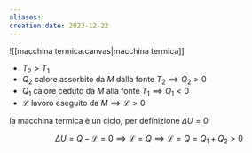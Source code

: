 ```yaml
---
aliases: 
creation date: 2023-12-22
---
```


![[macchina termica.canvas|macchina termica]]
- $T_{2} > T_{1}$
- $Q_{2}$  calore assorbito da $M$ dalla fonte $T_{2} \implies Q_{2} > 0$
- $Q_{1}$ calore ceduto da $M$ alla fonte $T_{1} \implies Q_{1} < 0$
- $\mathcal{L}$ lavoro eseguito da $M \implies \mathcal{L} >0$

la macchina termica è un ciclo, per definizione $\Delta U = 0$

$$ \Delta U = Q - \mathcal{L} = 0 \implies \mathcal{L} = Q \implies \mathcal{L} = Q = Q_{1} + Q_{2} > 0 $$

